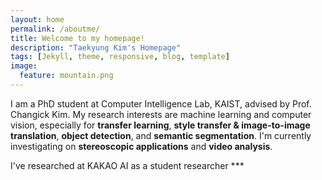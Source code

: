 ```yaml
---
layout: home
permalink: /aboutme/
title: Welcome to my homepage!
description: "Taekyung Kim's Homepage"
tags: [Jekyll, theme, responsive, blog, template]
image:
  feature: mountain.png
---
```


<p>I am a PhD student at Computer Intelligence Lab, KAIST, advised by Prof. Changick Kim. My research interests are machine learning and computer vision, especially for <b>transfer learning</b>, <b>style transfer & image-to-image translation</b>, <b>object detection</b>, and <b>semantic segmentation</b>. I'm currently investigating on <b>stereoscopic applications</b> and <b>video analysis</b>.</p> I've researched at KAKAO AI as a student researcher
***
